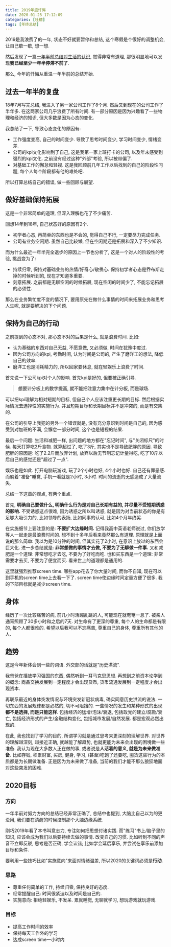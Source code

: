 ```yaml
---
title: 2019年度忏悔
date: 2020-01-25 17:12:09
categories: [吐槽]
tags: [年终总结]
---
```

2019是我浪费了的一年, 状态不好就要暂停和总结, 这个寒假是个很好的调整机会, 让自己歇一歇, 想一想.

<!--more-->
然后发现了一篇[一年半前总结对生活的认识](/2018/07/24/how-to-face-work-related-anxiety), 觉得非常有道理, 那很明显地可以发现**我已经至少一年半停滞不前了**.

那么, 今年的忏悔从重温一年半前的总结开始.

## 过去一年半的复盘

18年7月写完总结, 我进入了另一家公司工作了8个月. 然后又到现在的公司工作了半年多. 在这两家公司几乎浪费了所有时间. 有一部分原因是因为兴趣看了一些物理和经济的知识, 但大多数是因为心态的变化.

我总结了一下, 导致心态变化的原因有:

+ 工作强度变高, 自己的时间变少. 导致了思考时间变少, 学习时间变少, 情绪变差.
+ 公司的kpi文化影响到了自己, 这是我第一家上班打卡的公司, 以及年末感受到强烈的kpi文化. 之前没有经过这种"外部"考验, 所以被带偏了.
+ 对基础工作的懈怠和轻视. 这是我回顾前几年工作以后找到的自己的阶段性问题, 每个人每个阶段都有他的难处吧.

所以打算总结自己的错误, 做一些回顾与展望.

## 做好基础保持拓展

这是一个非常简单的道理, 但深入理解也花了不少痛苦.

回想14年到18年, 自己状态好的原因有2个.

+ 初学者心态, 再简单的东西也是不会的, 觉得自己不行, 一定要尽力完成任务.
+ 公司有业务空闲期. 虽然自己比较懒, 但在空闲期还是拓展和深入了不少知识.

而为什么最近一年半完全退步的原因上一节也分析了, 这是一个对人的阶段性的考验, 挑战变为了:

+ 持续归零, 保持对基础业务的热情/好奇心/敬畏心. 保持初学者心态是乔布斯走掉的时候听到的, 现在才知道多重要.
+ 刻意拓展. 之前都是无聊空闲的时候拓展, 现在空闲的时间少了, 不能忘记拓展的必须性.

那么在业务繁忙度不变的情况下, 要用原先在做什么事情的时间来拓展业务和思考人生呢, 就是要解决的下个问题.

## 保持为自己的行动

之前提到的心态不对, 那心态不对的后果是什么, 就是浪费时间. 比如:

+ 认为基础的东西对自己无益, 不愿意做, 又必须做, 时间在犹豫中度过.
+ 因为公司方向的kpi, 考勤时间, 认为时间是公司的, 产生了磨洋工的想法, 降低自己的效率.
+ 磨洋工也是消耗精力的, 所以回家要休息, 就在轻娱乐上浪费了时间.

首先说一下公司kpi对个人的影响. 首先kpi是好的, 但要被正确引导.

>  **想要计分板上的数字提高, 就不能把注意力集中在计分板, 而是球场.**

可以把kpi理解为相对短期的目标, 但自己个人应该注重更长期的目标. 然后根据实际情况去选择性的实施行为. 并且短期目标和长期目标并不是冲突的, 而是有交集的.

在公司的引导上我犯的另外一个错误就是, 没有充分意识到时间是自己的, 因为感受到对加班的不满, 会懈怠一部分时间, 这个也是短视的结果.

最后一个问题: 生活和减肥一样, 出问题的地方都在"忘记时间", 与"关闭标尺"的时候. 每天打算吃2斤食物. 就算超过了, 吃了3斤, 其实也不是导致肥胖的原因. 导致肥胖的原因是: 吃了2.2斤而放弃计划, 放弃以后无节制忘记计量得吃, 吃了10斤以后自己的感觉还是"超过了一点".

娱乐也是如此. 打开电脑玩游戏, 玩了2个小时也好, 4个小时也好. 自己还有罪恶感. 而躺着"准备"睡觉, 手机一看就是2小时, 3小时. 时间的流逝的无感造成了大量流失.

总结一下这章的观点, 有两个重点.

首先, **明确自己要做什么, 明确什么行为是对自己长期有益的, 并尽量不受短期诱惑的影响.** 不受诱惑这点很难, 因为诱惑之所以叫诱惑, 就是因为对当前状态的你是有足够大吸引力的, 比如领导的表扬, 比如同事的认可, 比如4个月年终奖.

在实施细节上要注意的是: **不要扩大边缘时间.** 记得我高中英语老师说过, 你们放学等人一起走是最浪费时间的. 想不到十多年后看来竟然那么有道理. 原理就是上面说的那么简单: 我以为是10分钟的时间, 但其实花了2小时, 在意识上放过的东西会巨大化. 进一步总结就是: **非常想做的事情才去做, 不要为了无聊做一件事.** 又和减肥是一个道理: 非常想吃才去吃, 不要为了好吃而吃. 也和买东西是一个道理: 非常需要才去买, 不要为了便宜而买. 看来世上的道理都是通用的.

这里就强烈推荐screen time. 哪些app花去了你大量时间, 而你不自知, 现在可以到手机的screen time上去看一下了. screen time使边缘时间定量方便了很多. 我的下部目标就是减少screen time.

## 身体

经历了一次比较痛苦的病, 前几小时活蹦乱跳的人, 可能现在就奄奄一息了. 被亲人通宵照顾了30多小时和之后的7天. 对生命有了更深的尊重, 每个人的生命都是有限的, 每个人都很难的. 希望以后我可以不忘痛苦, 尊重自己的身体, 尊重所有其他的人.

## 趋势

这是今年新体会到一些的词语. 外交部的话就是"历史洪流".

我爸爸在播放学习强国的东西, 偶然听到一耳马克思思想. 再想到之前资本论学到的概念: 商品交换发展到一定程度才会出现货币, 货币流通发展到一定程度才会出现资本.

再联系最近的身体突发情况与环境突发新冠状病毒, 确实同意历史洪流的说法. 一切东西的发展规律都是必然的, 切不可阻挡的. 一些情况的发生和某种形式的出现**都不是选择, 而是只能这样**. 包括经济的猛增/泡沫/衰退, 包括政党的建立/腐败/衰亡, 包括经济形式的产生/金融结构变化, 包括城市发展/自然发展. 都是宏观必然出现的.

在此, 我也找到了学习的目的, 所谓学习就是通过思考来更深刻的理解世界. 对世界的理解越深刻, 越接近正确, 就越能了解趋势, 也就更能为未来会出现的困境做一些准备. 我认为现在大多数人正在做的事, 或者说是**人活着的意义, 就是为未来做准备.** 比如存钱, 积累财富, 买房, 健身, 学习, (甚至)吃饱了还要吃, 囤货这些行为的本质都是为长期做准备. 正是因为为未来做了准备, 当前的我们才能不那么狼狈地面对这些突发的困难.

## 2020目标

### 方向

一年半前对努力方向的总结已经非常正确了, 总结中也提到, 大脑比自己以为的更没用, 我们要在清醒的时候控制那个大脑边缘系统.

刚巧2019年看了本书叫意志力, 专注如何把思想付诸实践. 而"练习"书上/脑子里的知识, 应该会成为我们以后要持续去做的事情. 改变自己的习惯. 比如听到不同的声音不立即反驳, 思考是否正确, 学会认错; 比如学会延后享乐, 并尝试在享乐前添加目标和条件.

要利用一些技巧比如"实施意向"来面对情绪温差, 所以2020的关键词必须是**行动**.

### 思路

+ 尊重任何简单的工作, 持续归零, 保持良好的态度.
+ 经常提醒自己: 时间很紧迫以及时间是自己的.
+ 实施意向: 拒绝轻娱乐, 不发呆. 累就睡觉, 无聊就学习, 想玩游戏就玩游戏.

### 目标

+ 提高工作时间的效率
+ 保持每天工作外的学习
+ 达成screen time一小时内